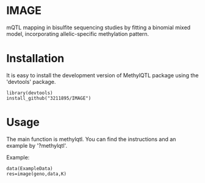 # IMAGE
mQTL mapping in bisulfite sequencing studies by fitting a binomial mixed model, incorporating allelic-specific methylation pattern.

# Installation
It is easy to install the development version of MethylQTL package using the 'devtools' package.
```
library(devtools)
install_github("3211895/IMAGE")
```
# Usage
The main function is methylqtl. You can find the instructions and an example by '?methylqtl'.

Example:
```
data(ExampleData)
res=image(geno,data,K)
```

